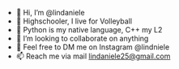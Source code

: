 - 👋 Hi, I’m @lindaniele
- 🏐 Highschooler, I live for Volleyball
- 🌱 Python is my native language, C++ my L2
- 🐍 I’m looking to collaborate on anything
- 💞️ Feel free to DM me on Instagram @lindniele
- 📫 Reach me via mail lindaniele25@gmail.com

<!---
lindaniele/lindaniele is a ✨ special ✨ repository because its `README.md` (this file) appears on your GitHub profile.
You can click the Preview link to take a look at your changes.
--->

